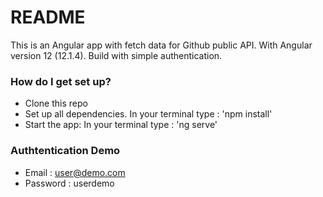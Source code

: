# README #

This is an Angular app with fetch data for Github public API. With Angular version 12 (12.1.4). Build with simple authentication.

### How do I get set up? ###

* Clone this repo
* Set up all dependencies. In your terminal type : 'npm install'
* Start the app: In your terminal type : 'ng serve'

### Authtentication Demo ###

* Email : user@demo.com
* Password : userdemo